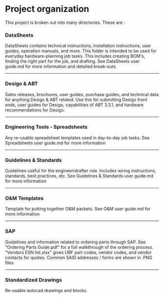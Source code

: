 # Project organization

This project is broken out into many directories. These are : 
### DataSheets
DataSheets contains technical instructions, installation instructions, user
guides, operation manuals, and more.  This folder is intended to be used for
everyday hardware-planning job tasks.  This includes creating BOM's, finding the
right part for the job, and drafting.
See DataSheets user guide.md for more information and detailed break-outs

---
### Desigo & ABT
Sales releases, brochures, user guides, purchase guides, and technical data
for anything Desigo & ABT related. Use this for submitting Desigo front ends,
user guides for Desigo, capabilities of ABT 3.3.1, and hardware recommendations
for Desigo.

---
### Engineering Tools - Spreadsheets
Any re-usable spreadsheet templates used in day-to-day job tasks.  See 
Spreadsheets user guide.md for more information

---
### Guidelines & Standards
Guidelines useful for the engineer/drafter role. Includes wiring instructions,
standards, best practices, etc.  See Guidelines & Standards user guide.md for
more information

---
### O&M Templates
Template for putting together O&M packets. See O&M user guide.md for more 
information

---
### SAP
Guidelines and information related to ordering parts through SAP. See 
"Ordering Parts Guide.pdf" for a full walkthrough of the ordering process.
"Vendors ESN list.xlsx" gives UBF part codes, vendor codes, and vendor
contacts for quotes. Common SAID addresses / forms are shown in .PNG files

---
### Standardized Drawings
Re-usable autocad drawings and blocks.


